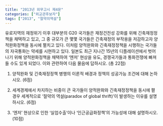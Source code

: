 ```yaml
---
title: "2013년 외무고시 제4문"
categories: ["외교관후보자"]
tags: ["2013", "절약의역설"]
---
```


유로지역의 재정위기 이후 대부분의 G20 국가들은 재정건전성 강화를 위해 긴축재정정책을 채택하고 있고, 그 중 규모가 큰 몇몇 국가들은 긴축재정의 부작용을 저감하고자 양적완화정책을 동시에 펼치고 있다. 이처럼 양적완화와 긴축재정정책을 시행하는 국가들의 자국통화는 약세를 시현하고 있다. 일본도 최근 지나간 15년의 디플레이션에서 벗어나기 위해 양적완화정책을 채택하여 ‘엔저’ 현상을 유도, 경쟁국가들과 통화전쟁에 빠져들 수도 있게 되었다. 이와 관련하여 다음 물음에 답하시오. (총 22점)

1) 양적완화 및 긴축재정정책 병행의 이론적 배경과 정책의 성공가능 조건에 대해 논하시오. (6점)

2) 세계경제에서 차지하는 비중이 큰 국가들이 양적완화와 긴축재정정책을 동시에 펼 경우 세계적으로 ‘절약의 역설(paradox of global thrift)’이 발생하는 이유를 설명하시오. (6점)

3) ‘엔저’ 현상으로 인한 ‘실업수출’이나 ‘인근공급화정책’의 가능성에 대해 설명하시오. (10점)
